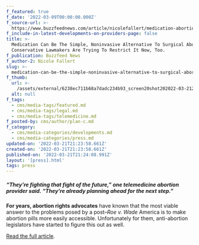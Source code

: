 ```yaml
---
f_featured: true
f_date: '2022-03-09T00:00:00.000Z'
f_source-url: >-
  https://www.buzzfeednews.com/article/nicolefallert/medication-abortion-bills-roe
f_include-in-latest-developments-on-providers-page: false
title: >-
  Medication Can Be The Simple, Noninvasive Alternative To Surgical Abortion.
  Conservative Lawmakers Are Trying To Restrict It Now, Too.
f_publication: Buzzfeed News
f_author-2: Nicole Fallert
slug: >-
  medication-can-be-the-simple-noninvasive-alternative-to-surgical-abortion-conservative-lawmakers-are-trying-to-restrict-it-now-too
f_thumb:
  url: >-
    /assets/external/6238ec711b68a7dadc234b93_screen20shot202022-03-2120at203.21.27%20PM.png
  alt: null
f_tags:
  - cms/media-tags/featured.md
  - cms/media-tags/legal.md
  - cms/media-tags/telemedicine.md
f_posted-by: cms/author/plan-c.md
f_category:
  - cms/media-categories/developments.md
  - cms/media-categories/press.md
updated-on: '2022-03-21T21:23:58.661Z'
created-on: '2022-03-21T21:23:58.661Z'
published-on: '2022-03-21T21:24:08.991Z'
layout: '[press].html'
tags: press
---
```


##### “They’re fighting that fight of the future,” one telemedicine abortion provider said. “They’re already planning ahead for the next step.”

**For years, abortion rights advocates** have known that the most viable answer to the problems posed by a post–_Roe v. Wade_ America is to make abortion pills more easily accessible. Unfortunately for them, anti-abortion legislators have started to figure this out as well.

[Read the full article](https://www.buzzfeednews.com/article/nicolefallert/medication-abortion-bills-roe).
